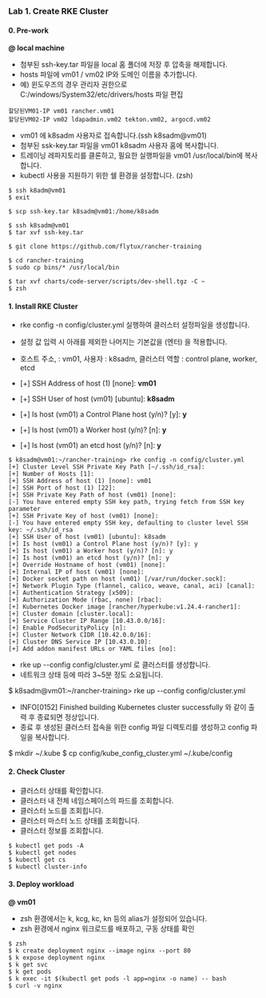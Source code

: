 ### Lab 1. Create RKE Cluster

#### 0. Pre-work

**@ local machine**
- 첨부된 ssh-key.tar 파일을 local 홈 폴더에 저장 후 압축을 해제합니다.
- hosts 파일에 vm01 / vm02 IP와 도메인 이름을 추가합니다.
- 예) 윈도우즈의 경우 관리자 권한으로 C:/windows/System32/etc/drivers/hosts 파일 편집

~~~
할당된VM01-IP vm01 rancher.vm01
할당된VM02-IP vm02 ldapadmin.vm02 tekton.vm02, argocd.vm02
~~~

- vm01 에 k8sadm 사용자로 접속합니다.(ssh k8sadm@vm01)
- 첨부된 ssk-key.tar 파일을 vm01 k8sadm 사용자 홈에 복사합니다.
- 트레이닝 레파지토리를 클론하고, 필요한 실행파일을 vm01 /usr/local/bin에 복사합니다.
- kubectl 사용을 지원하기 위한 쉘 환경을 설정합니다. (zsh)


~~~
$ ssh k8adm@vm01
$ exit

$ scp ssh-key.tar k8sadm@vm01:/home/k8sadm

$ ssh k8sadm@vm01
$ tar xvf ssh-key.tar 

$ git clone https://github.com/flytux/rancher-training

$ cd rancher-training
$ sudo cp bins/* /usr/local/bin

$ tar xvf charts/code-server/scripts/dev-shell.tgz -C ~
$ zsh
~~~

#### 1. Install RKE Cluster

- rke config -n config/cluster.yml 실행하여 클러스터 설정파일을 생성합니다.

- 설정 값 입력 시 아래를 제외한 나머지는 기본값을 (엔터) 을 적용합니다.
- 호스트 주소, :  vm01,  사용자 : k8sadm, 클러스터 역할 : control plane, worker, etcd

- [+] SSH Address of host (1) [none]: **vm01**
- [+] SSH User of host (vm01) [ubuntu]: **k8sadm**
- [+] Is host (vm01) a Control Plane host (y/n)? [y]: **y**
- [+] Is host (vm01) a Worker host (y/n)? [n]: **y**
- [+] Is host (vm01) an etcd host (y/n)? [n]: **y**


~~~
$ k8sadm@vm01:~/rancher-training> rke config -n config/cluster.yml
[+] Cluster Level SSH Private Key Path [~/.ssh/id_rsa]: 
[+] Number of Hosts [1]: 
[+] SSH Address of host (1) [none]: vm01
[+] SSH Port of host (1) [22]: 
[+] SSH Private Key Path of host (vm01) [none]: 
[-] You have entered empty SSH key path, trying fetch from SSH key parameter
[+] SSH Private Key of host (vm01) [none]: 
[-] You have entered empty SSH key, defaulting to cluster level SSH key: ~/.ssh/id_rsa
[+] SSH User of host (vm01) [ubuntu]: k8sadm
[+] Is host (vm01) a Control Plane host (y/n)? [y]: y
[+] Is host (vm01) a Worker host (y/n)? [n]: y
[+] Is host (vm01) an etcd host (y/n)? [n]: y
[+] Override Hostname of host (vm01) [none]: 
[+] Internal IP of host (vm01) [none]: 
[+] Docker socket path on host (vm01) [/var/run/docker.sock]: 
[+] Network Plugin Type (flannel, calico, weave, canal, aci) [canal]: 
[+] Authentication Strategy [x509]: 
[+] Authorization Mode (rbac, none) [rbac]: 
[+] Kubernetes Docker image [rancher/hyperkube:v1.24.4-rancher1]: 
[+] Cluster domain [cluster.local]: 
[+] Service Cluster IP Range [10.43.0.0/16]: 
[+] Enable PodSecurityPolicy [n]: 
[+] Cluster Network CIDR [10.42.0.0/16]: 
[+] Cluster DNS Service IP [10.43.0.10]: 
[+] Add addon manifest URLs or YAML files [no]:
~~~

- rke up --config config/cluster.yml 로 클러스터를 생성합니다.
- 네트워크 상태 등에 따라 3~5분 정도 소요됩니다.

$ k8sadm@vm01:~/rancher-training> rke up --config config/cluster.yml 

- INFO[0152] Finished building Kubernetes cluster successfully 와 같이 출력 후 종료되면 정상입니다.
- 종료 후 생성된 클러스터 접속을 위한 config 파일 디렉토리를 생성하고 config 파일을 복사합니다.

$ mkdir ~/.kube
$ cp config/kube_config_cluster.yml ~/.kube/config


#### 2. Check Cluster

- 클러스터 상태를 확인합니다.
- 클러스터 내 전체 네임스페이스의 파드를 조회합니다.
- 클러스터 노드를 조회힙니다.
- 클러스터 마스터 노드 상태를 조회합니다.
- 클러스터 정보를 조회합니다.

~~~
$ kubectl get pods -A
$ kubectl get nodes
$ kubectl get cs
$ kubectl cluster-info
~~~

#### 3. Deploy workload

**@ vm01**

- zsh 환경에서는 k, kcg, kc, kn 등의 alias가 설정되어 있습니다.
- zsh 환경에서 nginx 워크로드를 배포하고, 구동 상태를 확인

~~~
$ zsh
$ k create deployment nginx --image nginx --port 80
$ k expose deployment nginx
$ k get svc
$ k get pods
$ k exec -it $(kubectl get pods -l app=nginx -o name) -- bash
$ curl -v nginx
~~~

